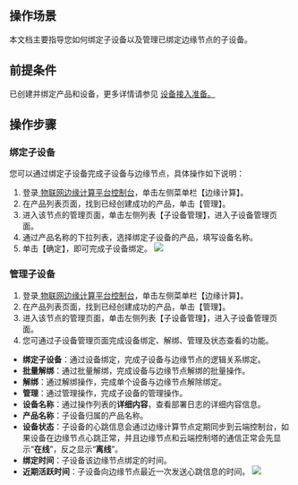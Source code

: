 
## 操作场景
本文档主要指导您如何绑定子设备以及管理已绑定边缘节点的子设备。

## 前提条件
已创建并绑定产品和设备，更多详情请参见 [设备接入准备。](https://cloud.tencent.com/document/product/634/14442)

## 操作步骤

### 绑定子设备
您可以通过绑定子设备完成子设备与边缘节点，具体操作如下说明：
1. 登录[ 物联网边缘计算平台控制台](https://console.cloud.tencent.com/iotcloud/edge)，单击左侧菜单栏【边缘计算】。
2. 在产品列表页面，找到已经创建成功的产品，单击【管理】。
3. 进入该节点的管理页面，单击左侧列表【子设备管理】，进入子设备管理页面。
4. 通过产品名称的下拉列表，选择绑定子设备的产品，填写设备名称。
5. 单击【确定】，即可完成子设备绑定。
![](https://main.qcloudimg.com/raw/9f8884e0ac4fc30edf67ec46f8088d2a.png)


### 管理子设备
1. 登录[ 物联网边缘计算平台控制台](https://console.cloud.tencent.com/iotcloud/edge)，单击左侧菜单栏【边缘计算】。
2. 在产品列表页面，找到已经创建成功的产品，单击【管理】。
3. 进入该节点的管理页面，单击左侧列表【子设备管理】，进入子设备管理页面。
4. 您可通过子设备管理页面完成设备绑定、解绑、管理及状态查看的功能。
 - **绑定子设备**：通过设备绑定，完成子设备与边缘节点的逻辑关系绑定。
 - **批量解绑**：通过批量解绑，完成设备与边缘节点解绑的批量操作。
 - **解绑**：通过解绑操作，完成单个设备与边缘节点解除绑定。
 - **管理**：通过管理操作，完成子设备的管理操作。
 - **设备名称**：通过操作列表的**详细内容**，查看部署日志的详细内容信息。
 - **产品名称**：子设备归属的产品名称。
 - **设备状态**：子设备的心跳信息会通过边缘计算节点定期同步到云端控制台，如果设备在边缘节点心跳正常，并且边缘节点和云端控制塔的通信正常会先显示“**在线**”，反之显示“**离线**”。
 - **绑定时间**：子设备该边缘节点绑定的时间。
 - **近期活跃时间**：子设备向边缘节点最近一次发送心跳信息的时间。
 ![](https://main.qcloudimg.com/raw/1f94e2bd6acd27586ebeb0e5147cb10a.png)
 
 
